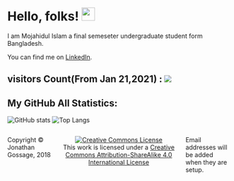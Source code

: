 # Hello, folks! <img src="https://raw.githubusercontent.com/MartinHeinz/MartinHeinz/master/wave.gif" width="30px">
I am Mojahidul Islam a final semeseter undergraduate student form Bangladesh.
<!-- Actual text -->
You can find me on [LinkedIn][3].
<!-- Links to your social media accounts -->
[3]: https://www.linkedin.com/in/mojahidul-islam/

## visitors Count(From Jan 21,2021) : ![](https://visitor-badge.laobi.icu/badge?page_id=islamshaheb.islamshaheb)
## My GitHub All Statistics: 

![GitHub stats](https://github-readme-stats.vercel.app/api?username=islamshaheb&show_icons=true&theme=tokyonight)
![Top Langs](https://github-readme-stats.vercel.app/api/top-langs/?username=islamshaheb&theme=tokyonight)


<footer>
<p style="float:left; width: 20%;">
Copyright © Jonathan Gossage, 2018
</p>
<p style="float:left; width: 60%; text-align:center;">
<a rel="license" href="http://creativecommons.org/licenses/by-sa/4.0/"><img alt="Creative Commons License" style="border-width:0" src="https://i.creativecommons.org/l/by-sa/4.0/88x31.png" /></a><br />This work is licensed under a <a rel="license" href="http://creativecommons.org/licenses/by-sa/4.0/">Creative Commons Attribution-ShareAlike 4.0 International License</a>
</p>
<p style="float:left; width: 20%;">
Email addresses will be added when they are setup.
</p>
</footer>

